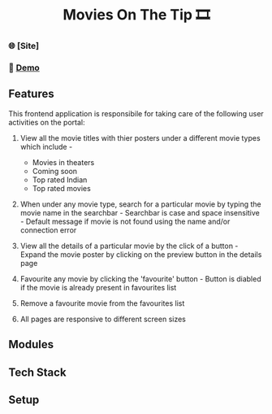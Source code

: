 <h1 align="center">Movies On The Tip 🎞️</h1>

### 🌐 [Site]
### 🔴 [Demo](https://www.youtube.com/watch?v=TkSwuNl_HEA&ab_channel=SubhamDas)

## Features
This frontend application is responsibile for taking care of the following user activities on the portal:
1. View all the movie titles with thier posters under a different movie types which include -
    - Movies in theaters
    - Coming soon
    - Top rated Indian
    - Top rated movies

  1. When under any movie type, search for a particular movie by typing the movie name in the searchbar
    - Searchbar is case and space insensitive
    - Default message if movie is not found using the name and/or connection error

  1. View all the details of a particular movie by the click of a button
    - Expand the movie poster by clicking on the preview button in the details page

  1. Favourite any movie by clicking the 'favourite' button
    - Button is diabled if the movie is already present in favourites list

  1. Remove a favourite movie from the favourites list

  1. All pages are responsive to different screen sizes

## Modules


## Tech Stack

## Setup
